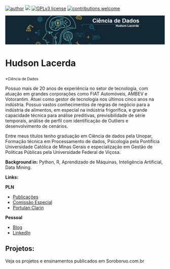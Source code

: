 [![author](https://img.shields.io/badge/author-hlacerdas-red.svg)](https://www.linkedin.com/in/hlacerdas) [![](https://img.shields.io/badge/python-3.7+-blue.svg)](https://www.python.org/downloads/release/python-365/) [![GPLv3 license](https://img.shields.io/badge/License-GPLv3-blue.svg)](http://perso.crans.org/besson/LICENSE.html) [![contributions welcome](https://img.shields.io/badge/contributions-welcome-brightgreen.svg?style=flat)](https://github.com/carlosfab/data_science/issues)

<p align="center">
  <img src="banner.png" >
</p>

# Hudson Lacerda
<sub>*Ciência de Dados</sub>

Possuo mais de 20 anos de experiência no setor de tecnologia, com atuação em grandes corporações como FIAT Automóveis, AMBEV e Votorantim. Atuei como gestor de tecnologia nos últimos cinco anos na indústria. Possuo vastos conhecimentos de regras de negócio para a indústria de alimentos, em especial na indústria frigorífica, e grande capacidade técnica para análise preditivas, previsibilidade de série temporais, análise de perfil com identificação de Outliers e desenvolvimento de cenários.

Entre meus títulos tenho graduação em  Ciência de dados pela Unopar, Formação técnica em Processamento de dados, Psicologia pela Pontifícia Universidade Católica de Minas Gerais e especialização em Gestão de Políticas Públicas pela Universidade Federal de Viçosa.

**Background in:** Python, R, Aprendizado de Máquinas, Inteligência Artificial, Data Mining.

**Links:**

**PLN**
* [Publicações](https://aclanthology.org/)
* [Comissão Especial](https://sites.google.com/view/ce-pln)
* [Portulan Clarin](https://portulanclarin.net/workbench/)


**Pessoal**
* [Blog](http://soroboruo.com.br)
* [LinkedIn](https://www.linkedin.com/in/hudson-lacerda-dos-santos-733513a9/)


## Projetos:
Veja os projetos e ensinamentos publicados em Soroboruo.com.br



